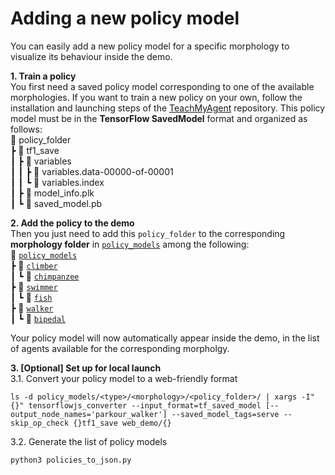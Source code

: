 # Adding a new policy model
You can easily add a new policy model for a specific morphology to visualize its behaviour inside the demo.

**1. Train a policy**  
   You first need a saved policy model corresponding to one of the available morphologies. If you want to train a new policy on your own, follow the installation and launching steps of the [TeachMyAgent](http://developmentalsystems.org/TeachMyAgent/doc/#installation) repository.
   This policy model must be in the **TensorFlow SavedModel** format and organized as follows:  
   📂 policy_folder  
   ┣ 📂 tf1_save     
   ┃ ┣ 📂 variables   
   ┃ ┃ ┣ 📜 variables.data-00000-of-00001  
   ┃ ┃ ┗ 📜 variables.index  
   ┃ ┣ 📜 model_info.plk  
   ┃ ┗ 📜 saved_model.pb


**2. Add the policy to the demo**  
   Then you just need to add this `policy_folder` to the corresponding **morphology folder** in [`policy_models`] among the following:  
   📂 [`policy_models`]    
   ┣ 📂 [`climber`]       
   ┃ ┗ 📂 [`chimpanzee`]  
   ┣ 📂 [`swimmer`]  
   ┃ ┗ 📂 [`fish`]  
   ┣ 📂 [`walker`]  
   ┃ ┗ 📂 [`bipedal`]

Your policy model will now automatically appear inside the demo, in the list of agents available for the corresponding morpholgy.

**3. [Optional] Set up for local launch**  
   3.1. Convert your policy model to a web-friendly format
 ```
 ls -d policy_models/<type>/<morphology>/<policy_folder>/ | xargs -I"{}" tensorflowjs_converter --input_format=tf_saved_model [--output_node_names='parkour_walker'] --saved_model_tags=serve --skip_op_check {}tf1_save web_demo/{}
 ```
   3.2. Generate the list of policy models
```
python3 policies_to_json.py
```

[`policy_models`]: ../policy_models
[`climber`]: ../policy_models/climber
[`chimpanzee`]: ../policy_models/climber/chimpanzee
[`swimmer`]: ../policy_models/swimmer
[`fish`]: ../policy_models/swimmer/fish
[`walker`]: ../policy_models/walker
[`bipedal`]: ../policy_models/walker/bipedal 